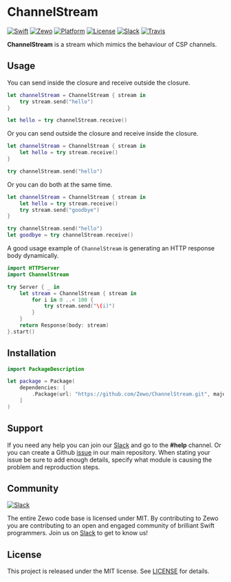# ChannelStream

[![Swift][swift-badge]][swift-url]
[![Zewo][zewo-badge]][zewo-url]
[![Platform][platform-badge]][platform-url]
[![License][mit-badge]][mit-url]
[![Slack][slack-badge]][slack-url]
[![Travis][travis-badge]][travis-url]

**ChannelStream** is a stream which mimics the behaviour of CSP channels.

## Usage

You can send inside the closure and receive outside the closure.

```swift
let channelStream = ChannelStream { stream in
    try stream.send("hello")
}

let hello = try channelStream.receive()
```

Or you can send outside the closure and receive inside the closure.

```swift
let channelStream = ChannelStream { stream in
    let hello = try stream.receive()
}

try channelStream.send("hello")
```

Or you can do both at the same time.

```swift
let channelStream = ChannelStream { stream in
    let hello = try stream.receive()
    try stream.send("goodbye")
}

try channelStream.send("hello")
let goodbye = try channelStream.receive()
```

A good usage example of `ChannelStream` is generating an HTTP response body dynamically.

```swift
import HTTPServer
import ChannelStream

try Server { _ in
    let stream = ChannelStream { stream in
        for i in 0 ..< 100 {
            try stream.send("\(i)")
    	}
    }
    return Response(body: stream)
}.start()
```

## Installation

```swift
import PackageDescription

let package = Package(
    dependencies: [
        .Package(url: "https://github.com/Zewo/ChannelStream.git", majorVersion: 0, minor: 4)
    ]
)
```

## Support

If you need any help you can join our [Slack](http://slack.zewo.io) and go to the **#help** channel. Or you can create a Github [issue](https://github.com/Zewo/Zewo/issues/new) in our main repository. When stating your issue be sure to add enough details, specify what module is causing the problem and reproduction steps.

## Community

[![Slack][slack-image]][slack-url]

The entire Zewo code base is licensed under MIT. By contributing to Zewo you are contributing to an open and engaged community of brilliant Swift programmers. Join us on [Slack](http://slack.zewo.io) to get to know us!

## License

This project is released under the MIT license. See [LICENSE](LICENSE) for details.

[swift-badge]: https://img.shields.io/badge/Swift-3.0-orange.svg?style=flat
[swift-url]: https://swift.org
[zewo-badge]: https://img.shields.io/badge/Zewo-0.5-FF7565.svg?style=flat
[zewo-url]: http://zewo.io
[platform-badge]: https://img.shields.io/badge/Platforms-OS%20X%20--%20Linux-lightgray.svg?style=flat
[platform-url]: https://swift.org
[mit-badge]: https://img.shields.io/badge/License-MIT-blue.svg?style=flat
[mit-url]: https://tldrlegal.com/license/mit-license
[slack-image]: http://s13.postimg.org/ybwy92ktf/Slack.png
[slack-badge]: https://zewo-slackin.herokuapp.com/badge.svg
[slack-url]: http://slack.zewo.io
[travis-badge]: https://travis-ci.org/VeniceX/ChannelStream.svg?branch=master
[travis-url]: https://travis-ci.org/VeniceX/ChannelStream
